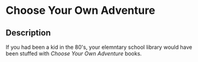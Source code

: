 # Choose Your Own Adventure

## Description

If you had been a kid in the 80's, your elemntary school library would have been stuffed with *Choose Your Own Adventure* books.

